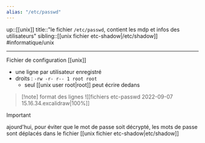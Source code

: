 ```yaml
---
alias: "/etc/passwd"
---
```

up::[[unix]]
title::"le fichier `/etc/passwd`, contient les mdp et infos des utilisateurs"
sibling::[[unix fichier etc-shadow|/etc/shadow]]
#informatique/unix

----
Fichier de configuration [[unix]]

 - une ligne par utilisateur enregistré
 - droits : `-rw -r- r-- 1 root root`
     - seul [[unix user root|root]] peut écrire dedans

> [!note] format des lignes
> ![[fichiers etc-passwd 2022-09-07 15.16.34.excalidraw|100%]]

> [!important]
> ajourd'hui, pour éviter que le mot de passe soit décrypté, les mots de passe sont déplacés dans le fichier [[unix fichier etc-shadow|etc/shadow]]


